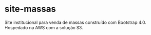 # site-massas
Site institucional para venda de massas construído com Bootstrap 4.0.
Hospedado na AWS com a solução S3.
